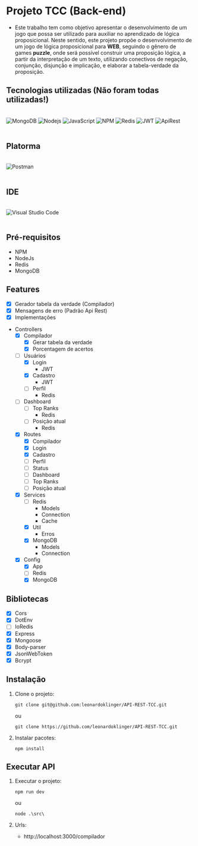 # Projeto TCC (Back-end)
- Este trabalho tem como objetivo apresentar o desenvolvimento de um jogo que possa ser utilizado para auxiliar no aprendizado de lógica proposicional. Neste sentido, este projeto propõe o desenvolvimento de um jogo de lógica proposicional para **WEB**, seguindo o gênero de games **puzzle**, onde será possível construir uma proposição lógica, a partir da interpretação de um texto, utilizando conectivos de negação, conjunção, disjunção e implicação, e elaborar a tabela-verdade da proposição.

## Tecnologias utilizadas (Não foram todas utilizadas!)

<div style="display: inline_block"><br/>
    <img align="center" alt="MongoDB" src="https://img.shields.io/badge/MongoDB-4EA94B?style=for-the-badge&logo=mongodb&logoColor=white" />
    <img align="center" alt="Nodejs" src="https://img.shields.io/badge/Node.js-43853D?style=for-the-badge&logo=node.js&logoColor=white" />
    <img align="center" alt="JavaScript" src="https://img.shields.io/badge/JavaScript-F7DF1E?style=for-the-badge&logo=javascript&logoColor=black" />
    <img align="center" alt="NPM" src="https://img.shields.io/badge/npm-CB3837?style=for-the-badge&logo=npm&logoColor=white" />
    <img align="center" alt="Redis" src="https://img.shields.io/badge/Redis-D9281A?style=for-the-badge&logo=redis&logoColor=white" />
    <img align="center" alt="JWT" src="https://img.shields.io/badge/JWT-000000?style=for-the-badge&logo=JSON%20web%20tokens&logoColor=white" />
    <img align="center" alt="ApiRest" src="https://img.shields.io/badge/API%20REST-B50BEC?style=for-the-badge&logo=apirest&logoColor=white" />
</div><br/>

## Platorma
<div style="display: inline_block"><br/>
    <img align="center" alt="Postman" src="https://img.shields.io/badge/Postman-FF6C37?style=for-the-badge&logo=Postman&logoColor=white" />
</div><br/>

## IDE
<div style="display: inline_block"><br/>
    <img align="center" alt="Visual Studio Code" src="https://img.shields.io/badge/Visual_Studio_Code-0078D4?style=for-the-badge&logo=visual%20studio%20code&logoColor=white" />
</div><br/>

## Pré-requisitos
  * NPM
  * NodeJs
  * Redis
  * MongoDB

## Features
- [x] Gerador tabela da verdade (Compilador)
- [x] Mensagens de erro (Padrão Api Rest)
- [x] Implementações
 + Controllers
   - [x] Compilador
      - [x] Gerar tabela da verdade
      - [x] Porcentagem de acertos
   - [ ] Usuários
      - [x] Login
        * JWT
      - [x] Cadastro
        * JWT
      - [ ] Perfil
        * Redis
   - [ ] Dashboard
      - [ ] Top Ranks
        * Redis
      - [ ] Posição atual
        * Redis
   - [x] Routes
      - [x] Compilador
      - [x] Login
      - [x] Cadastro
      - [ ] Perfil
      - [ ] Status
      - [ ] Dashboard
      - [ ] Top Ranks
      - [ ] Posição atual
   - [x] Services
      - [ ] Redis
         * Models
         * Connection
         * Cache
      - [x] Util
         * Erros
      - [x] MongoDB
         * Models
         * Connection
   - [x] Config
      - [x] App
      - [ ] Redis
      - [x] MongoDB
      
## Bibliotecas
  - [x] Cors
  - [x] DotEnv
  - [ ] IoRedis
  - [x] Express
  - [x] Mongoose
  - [x] Body-parser
  - [x] JsonWebToken
  - [x] Bcrypt
  
 ## Instalação
 1) Clone o projeto: 
      ~~~
      git clone git@github.com:leonardoklinger/API-REST-TCC.git
      ~~~
      ou
      ~~~
      git clone https://github.com/leonardoklinger/API-REST-TCC.git
      ~~~
      
2) Instalar pacotes:
      ~~~npm
      npm install
      ~~~
 
## Executar API
1) Executar o projeto:

      ~~~
      npm run dev
      ~~~
      ou
      ~~~
      node .\src\
      ~~~

2) Urls:
    * http://localhost:3000/compilador
